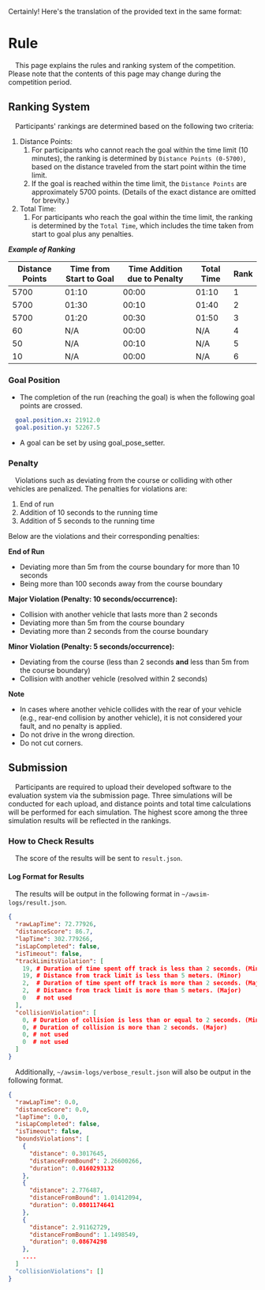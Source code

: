 Certainly! Here's the translation of the provided text in the same format:

# Rule

&emsp;This page explains the rules and ranking system of the competition. Please note that the contents of this page may change during the competition period.

## Ranking System

&emsp;Participants' rankings are determined based on the following two criteria:

1. Distance Points:
   1. For participants who cannot reach the goal within the time limit (10 minutes), the ranking is determined by `Distance Points (0-5700)`, based on the distance traveled from the start point within the time limit.
   2. If the goal is reached within the time limit, the `Distance Points` are approximately 5700 points. (Details of the exact distance are omitted for brevity.)
2. Total Time:
   1. For participants who reach the goal within the time limit, the ranking is determined by the `Total Time`, which includes the time taken from start to goal plus any penalties.

***Example of Ranking***

| Distance Points | Time from Start to Goal | Time Addition due to Penalty | Total Time | Rank | 
| --------------- | ----------------------- | ---------------------------- | ---------- | ---- |
| 5700            | 01:10                   | 00:00                        | 01:10      | 1    |
| 5700            | 01:30                   | 00:10                        | 01:40      | 2    |
| 5700            | 01:20                   | 00:30                        | 01:50      | 3    |
| 60              | N/A                     | 00:00                        | N/A        | 4    |
| 50              | N/A                     | 00:10                        | N/A        | 5    |
| 10              | N/A                     | 00:00                        | N/A        | 6    |

### Goal Position
- The completion of the run (reaching the goal) is when the following goal points are crossed.
```yaml
  goal.position.x: 21912.0
  goal.position.y: 52267.5
```
- A goal can be set by using goal_pose_setter.

### Penalty

&emsp;Violations such as deviating from the course or colliding with other vehicles are penalized. The penalties for violations are:

1. End of run
2. Addition of 10 seconds to the running time
3. Addition of 5 seconds to the running time

Below are the violations and their corresponding penalties:

**End of Run**

- Deviating more than 5m from the course boundary for more than 10 seconds
- Being more than 100 seconds away from the course boundary

**Major Violation (Penalty: 10 seconds/occurrence):**

- Collision with another vehicle that lasts more than 2 seconds
- Deviating more than 5m from the course boundary
- Deviating more than 2 seconds from the course boundary

**Minor Violation (Penalty: 5 seconds/occurrence):**

- Deviating from the course (less than 2 seconds **and** less than 5m from the course boundary)
- Collision with another vehicle (resolved within 2 seconds)

**Note**

- In cases where another vehicle collides with the rear of your vehicle (e.g., rear-end collision by another vehicle), it is not considered your fault, and no penalty is applied.
- Do not drive in the wrong direction.
- Do not cut corners.

## Submission

&emsp;Participants are required to upload their developed software to the evaluation system via the submission page. Three simulations will be conducted for each upload, and distance points and total time calculations will be performed for each simulation. The highest score among the three simulation results will be reflected in the rankings.

### How to Check Results

&emsp;The score of the results will be sent to `result.json`.
#### Log Format for Results
&emsp;The results will be output in the following format in `~/awsim-logs/result.json`.

```json
{
  "rawLapTime": 72.77926,
  "distanceScore": 86.7,
  "lapTime": 302.779266,
  "isLapCompleted": false,
  "isTimeout": false,
  "trackLimitsViolation": [
    19, # Duration of time spent off track is less than 2 seconds. (Minor)
    19, # Distance from track limit is less than 5 meters. (Minor)
    2,  # Duration of time spent off track is more than 2 seconds. (Major)
    2,  # Distance from track limit is more than 5 meters. (Major)
    0   # not used
  ],
  "collisionViolation": [
    0, # Duration of collision is less than or equal to 2 seconds. (Minor)
    0, # Duration of collision is more than 2 seconds. (Major)
    0, # not used
    0  # not used
  ]
}
```

&emsp;Additionally, `~/awsim-logs/verbose_result.json` will also be output in the following format.

```json
{
  "rawLapTime": 0.0,
  "distanceScore": 0.0,
  "lapTime": 0.0,
  "isLapCompleted": false,
  "isTimeout": false,
  "boundsViolations": [
    {
      "distance": 0.3017645,
      "distanceFromBound": 2.26600266,
      "duration": 0.0160293132
    },
    {
      "distance": 2.776487,
      "distanceFromBound": 1.01412094,
      "duration": 0.0801174641
    },
    {
      "distance": 2.91162729,
      "distanceFromBound": 1.1498549,
      "duration": 0.08674298
    },
    ....
  ]
  "collisionViolations": []
}
```
